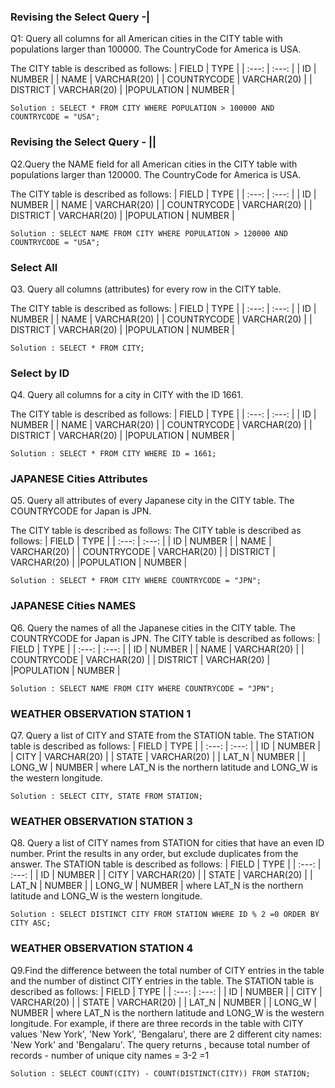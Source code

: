 ### Revising the Select Query -|
Q1: Query all columns for all American cities in the CITY table with populations larger than 100000. The CountryCode for America is USA.

The CITY table is described as follows:
| FIELD | TYPE |
| :---: | :---: |
| ID | NUMBER |
| NAME | VARCHAR(20) |
| COUNTRYCODE | VARCHAR(20) |
| DISTRICT | VARCHAR(20) |
|POPULATION | NUMBER |

    Solution : SELECT * FROM CITY WHERE POPULATION > 100000 AND COUNTRYCODE = "USA";
    
### Revising the Select Query - ||
Q2.Query the NAME field for all American cities in the CITY table with populations larger than 120000. The CountryCode for America is USA.

The CITY table is described as follows:
| FIELD | TYPE |
| :---: | :---: |
| ID | NUMBER |
| NAME | VARCHAR(20) |
| COUNTRYCODE | VARCHAR(20) |
| DISTRICT | VARCHAR(20) |
|POPULATION | NUMBER |

    Solution : SELECT NAME FROM CITY WHERE POPULATION > 120000 AND COUNTRYCODE = "USA";
    
### Select All
Q3. Query all columns (attributes) for every row in the CITY table.

The CITY table is described as follows:
| FIELD | TYPE |
| :---: | :---: |
| ID | NUMBER |
| NAME | VARCHAR(20) |
| COUNTRYCODE | VARCHAR(20) |
| DISTRICT | VARCHAR(20) |
|POPULATION | NUMBER |

    Solution : SELECT * FROM CITY;
    
 ### Select by ID
 Q4. Query all columns for a city in CITY with the ID 1661.

The CITY table is described as follows:
| FIELD | TYPE |
| :---: | :---: |
| ID | NUMBER |
| NAME | VARCHAR(20) |
| COUNTRYCODE | VARCHAR(20) |
| DISTRICT | VARCHAR(20) |
|POPULATION | NUMBER |

    Solution : SELECT * FROM CITY WHERE ID = 1661;
    
### JAPANESE Cities Attributes
Q5. Query all attributes of every Japanese city in the CITY table. The COUNTRYCODE for Japan is JPN.

The CITY table is described as follows:
The CITY table is described as follows:
| FIELD | TYPE |
| :---: | :---: |
| ID | NUMBER |
| NAME | VARCHAR(20) |
| COUNTRYCODE | VARCHAR(20) |
| DISTRICT | VARCHAR(20) |
|POPULATION | NUMBER |

    Solution : SELECT * FROM CITY WHERE COUNTRYCODE = "JPN";
    
### JAPANESE Cities NAMES
Q6. Query the names of all the Japanese cities in the CITY table. The COUNTRYCODE for Japan is JPN.
The CITY table is described as follows:
| FIELD | TYPE |
| :---: | :---: |
| ID | NUMBER |
| NAME | VARCHAR(20) |
| COUNTRYCODE | VARCHAR(20) |
| DISTRICT | VARCHAR(20) |
|POPULATION | NUMBER |

    Solution : SELECT NAME FROM CITY WHERE COUNTRYCODE = "JPN";
    
### WEATHER OBSERVATION STATION 1
Q7. Query a list of CITY and STATE from the STATION table.
The STATION table is described as follows:
| FIELD | TYPE |
| :---: | :---: |
| ID | NUMBER |
| CITY | VARCHAR(20) |
| STATE | VARCHAR(20) |
| LAT_N | NUMBER |
| LONG_W | NUMBER |
where LAT_N is the northern latitude and LONG_W is the western longitude.

    Solution : SELECT CITY, STATE FROM STATION;
    
### WEATHER OBSERVATION STATION 3
Q8. Query a list of CITY names from STATION for cities that have an even ID number. Print the results in any order, but exclude duplicates from the answer.
The STATION table is described as follows:
| FIELD | TYPE |
| :---: | :---: |
| ID | NUMBER |
| CITY | VARCHAR(20) |
| STATE | VARCHAR(20) |
| LAT_N | NUMBER |
| LONG_W | NUMBER |
where LAT_N is the northern latitude and LONG_W is the western longitude.

    Solution : SELECT DISTINCT CITY FROM STATION WHERE ID % 2 =0 ORDER BY CITY ASC;

### WEATHER OBSERVATION STATION 4
Q9.Find the difference between the total number of CITY entries in the table and the number of distinct CITY entries in the table.
The STATION table is described as follows:
| FIELD | TYPE |
| :---: | :---: |
| ID | NUMBER |
| CITY | VARCHAR(20) |
| STATE | VARCHAR(20) |
| LAT_N | NUMBER |
| LONG_W | NUMBER |
where LAT_N is the northern latitude and LONG_W is the western longitude.
For example, if there are three records in the table with CITY values 'New York', 'New York', 'Bengalaru', there are 2 different city names: 'New York' and 'Bengalaru'. The query returns , because total number of records - number of unique city names = 3-2 =1

    Solution : SELECT COUNT(CITY) - COUNT(DISTINCT(CITY)) FROM STATION;














